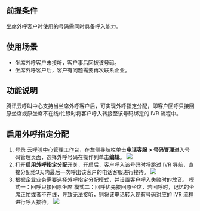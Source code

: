 ## 前提条件
坐席外呼客户时使用的号码需同时具备呼入能力。 
## 使用场景
- 坐席外呼客户未接听，客户事后回拨该号码。
- 坐席外呼客户后，客户有问题需要再次联系企业。

## 功能说明
腾讯云呼叫中心支持当坐席外呼客户后，可实现外呼指定分配，即客户回呼只接回原坐席或原坐席不在线/忙碌时将客户呼入转接至该号码绑定的 IVR 流程中。
## 启用外呼指定分配
1. 登录 [云呼叫中心管理工作台](https://tccc.qcloud.com/)，在左侧导航栏单击**电话客服 > 号码管理**进入号码管理页面，选择外呼号码在操作列单击**编辑**。
![](https://qcloudimg.tencent-cloud.cn/raw/ace2ab500c89128619b88f15fe9ec88d.png)
2. 打开**启用外呼指定分配**开关，开启后，客户呼入该号码时将跳过 IVR 导航，直接分配给3天内最后一次呼出该客户的电话客服进行接待。
![](https://qcloudimg.tencent-cloud.cn/raw/8aaf4b62d06f0a98ae809de6153e962e.png)
3. 根据企业业务需要选择外呼指定分配模式，并设置客户呼入失败时的放音。
模式一：回呼只接回原坐席
模式二：回呼优先接回原坐席，若回呼时，记忆的坐席正忙或者不在线，导致无法接听，则将该电话转入现有号码对应的 IVR 流程进行呼入接待。
![](https://qcloudimg.tencent-cloud.cn/raw/44d91e06c5efe7a84d05f48a55c9e887.png)

